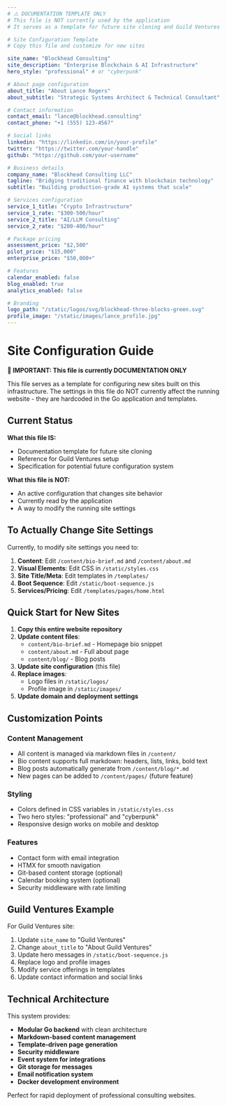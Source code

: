 ```yaml
---
# ⚠️ DOCUMENTATION TEMPLATE ONLY
# This file is NOT currently used by the application
# It serves as a template for future site cloning and Guild Ventures

# Site Configuration Template
# Copy this file and customize for new sites

site_name: "Blockhead Consulting"
site_description: "Enterprise Blockchain & AI Infrastructure"
hero_style: "professional" # or "cyberpunk"

# About page configuration
about_title: "About Lance Rogers"
about_subtitle: "Strategic Systems Architect & Technical Consultant"

# Contact information
contact_email: "lance@blockhead.consulting"
contact_phone: "+1 (555) 123-4567"

# Social links
linkedin: "https://linkedin.com/in/your-profile"
twitter: "https://twitter.com/your-handle"
github: "https://github.com/your-username"

# Business details
company_name: "Blockhead Consulting LLC"
tagline: "Bridging traditional finance with blockchain technology"
subtitle: "Building production-grade AI systems that scale"

# Services configuration
service_1_title: "Crypto Infrastructure"
service_1_rate: "$300-500/hour"
service_2_title: "AI/LLM Consulting"
service_2_rate: "$200-400/hour"

# Package pricing
assessment_price: "$2,500"
pilot_price: "$15,000"
enterprise_price: "$50,000+"

# Features
calendar_enabled: false
blog_enabled: true
analytics_enabled: false

# Branding
logo_path: "/static/logos/svg/blockhead-three-blocks-green.svg"
profile_image: "/static/images/lance_profile.jpg"
---
```


# Site Configuration Guide

**🚨 IMPORTANT: This file is currently DOCUMENTATION ONLY**

This file serves as a template for configuring new sites built on this infrastructure. The settings in this file do NOT currently affect the running website - they are hardcoded in the Go application and templates.

## Current Status

**What this file IS:**

- Documentation template for future site cloning
- Reference for Guild Ventures setup
- Specification for potential future configuration system

**What this file is NOT:**

- An active configuration that changes site behavior
- Currently read by the application
- A way to modify the running site settings

## To Actually Change Site Settings

Currently, to modify site settings you need to:

1. **Content**: Edit `/content/bio-brief.md` and `/content/about.md`
2. **Visual Elements**: Edit CSS in `/static/styles.css`
3. **Site Title/Meta**: Edit templates in `/templates/`
4. **Boot Sequence**: Edit `/static/boot-sequence.js`
5. **Services/Pricing**: Edit `/templates/pages/home.html`

## Quick Start for New Sites

1. **Copy this entire website repository**
2. **Update content files**:
   - `content/bio-brief.md` - Homepage bio snippet
   - `content/about.md` - Full about page
   - `content/blog/` - Blog posts
3. **Update site configuration** (this file)
4. **Replace images**:
   - Logo files in `/static/logos/`
   - Profile image in `/static/images/`
5. **Update domain and deployment settings**

## Customization Points

### Content Management

- All content is managed via markdown files in `/content/`
- Bio content supports full markdown: headers, lists, links, bold text
- Blog posts automatically generate from `/content/blog/*.md`
- New pages can be added to `/content/pages/` (future feature)

### Styling

- Colors defined in CSS variables in `/static/styles.css`
- Two hero styles: "professional" and "cyberpunk"
- Responsive design works on mobile and desktop

### Features

- Contact form with email integration
- HTMX for smooth navigation
- Git-based content storage (optional)
- Calendar booking system (optional)
- Security middleware with rate limiting

## Guild Ventures Example

For Guild Ventures site:

1. Update `site_name` to "Guild Ventures"
2. Change `about_title` to "About Guild Ventures"
3. Update hero messages in `/static/boot-sequence.js`
4. Replace logo and profile images
5. Modify service offerings in templates
6. Update contact information and social links

## Technical Architecture

This system provides:

- **Modular Go backend** with clean architecture
- **Markdown-based content management**
- **Template-driven page generation**
- **Security middleware**
- **Event system for integrations**
- **Git storage for messages**
- **Email notification system**
- **Docker development environment**

Perfect for rapid deployment of professional consulting websites.
